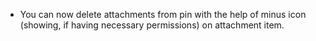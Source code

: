 - You can now delete attachments from pin with the help of minus icon (showing, if having necessary permissions) on attachment item.
